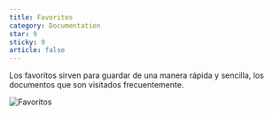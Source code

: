 ```yaml
---
title: Favoritos
category: Documentation
star: 9
sticky: 9
article: false
---
```


Los favoritos sirven para guardar de una manera rápida y sencilla, los documentos que son visitados frecuentemente.

![Favoritos](/assets/img/docs/basic-rules/favorites.png)